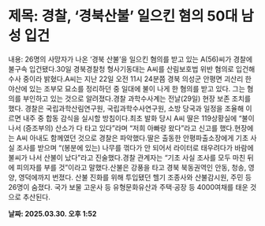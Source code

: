 # **제목: 경찰, ‘경북산불’ 일으킨 혐의 50대 남성 입건**

  내용: 26명의 사망자가 나온 ‘경북 산불’을 일으킨 혐의를 받고 있는 A(56)씨가 경찰에 불구속 입건됐다.30일 경북경찰청 형사기동대는 A씨를 산림보호법 위반 혐의로 입건해 수사 중이라 밝혔다.A씨는 지난 22일 오전 11시 24분쯤 경북 의성군 안평면 괴산리 한 야산에 있는 조부모 묘소를 정리하던 중 일대에 불이 나게 한 혐의를 받고 있다. 그는 혐의를 부인하고 있는 것으로 알려졌다.경찰 과학수사계는 전날(29일) 현장 보존 조치를 했다. 경찰은 국립과학산림연구원, 국립과학수사연구원, 소방 당국과 일정을 조율해 이르면 내주 중 합동 감식을 실시할 방침이다.최초 발화 당시 A씨 딸은 119상황실에 “불이 나서 (증조부의) 산소가 다 타고 있다”라며 “저희 아빠랑 왔다”라고 신고를 했다.현장에는 A씨 아내도 함께였던 것으로 경찰은 파악했다.딸은 출동한 안평파출소장에게 기초 사실 조사를 받으며 “(봉분에 있는) 나무를 꺾다가 안 되어서 라이터로 태우려다가 바람에 불씨가 나서 산불이 났다”라고 진술했다.경찰 관계자는 “기초 사실 조사를 모두 마친 뒤에 피의자를 부를 것”이라고 말했다.산불은 강풍을 타고 경북 북동권역인 안동, 청송, 영양, 영덕에까지 번졌다. 산불 진화를 위해 투입됐던 헬기 조종사와 산불감시원, 주민 등 26명이 숨졌다. 국가 보물 고운사 등 유형문화유산과 주택·공장 등 4000여채를 태운 것으로 추산된다.

  **날짜: 2025.03.30. 오후 1:52**